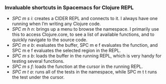 ### Invaluable shortcuts in Spacemacs for Clojure REPL
* _SPC m s i_: creates a CIDER REPL and connects to it. I always have one running when I’m writing any Clojure code.
* _SPC m h n_: brings up a menu to browse the namespace. I primarily use this to access Clojure.core, to see a list of available functions, and to quickly navigate to the source code.
* _SPC m e b_: evaluates the buffer, SPC m e f evaluates the function, and SPC m e f evaluates the selected region in the REPL.
* _SPC m s b_: loads the buffer in the running REPL, which is very handy for testing several functions.
* _SPC m s f_: loads the function at the cursor in the running REPL.
* _SPC m t a_: runs all of the tests in the namespace, while SPC m t t runs the test under the cursor.
